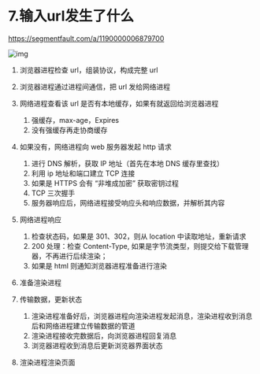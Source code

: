 # 7.输入url发生了什么
https://segmentfault.com/a/1190000006879700

![img](https://imgconvert.csdnimg.cn/aHR0cHM6Ly91c2VyLWdvbGQtY2RuLnhpdHUuaW8vMjAxOC80LzE5LzE2MmRiNWU5ODVhYWJkYmU?x-oss-process=image/format,png)

1. 浏览器进程检查 url，组装协议，构成完整 url
2. 浏览器进程通过进程间通信，把 url 发给网络进程
3. 网络进程查看该 url 是否有本地缓存，如果有就返回给浏览器进程
   1. 强缓存，max-age，Expires
   2. 没有强缓存再走协商缓存
4. 如果没有，网络进程向 web 服务器发起 http 请求

   1. 进行 DNS 解析，获取 IP 地址（首先在本地 DNS 缓存里查找）
   2. 利用 ip 地址和端口建立 TCP 连接
   3. 如果是 HTTPS 会有 “非堆成加密” 获取密钥过程
   4. TCP 三次握手
   5. 服务器响应后，网络进程接受响应头和响应数据，并解析其内容

5. 网络进程响应
   1. 检查状态码，如果是 301、302，则从 location 中读取地址，重新请求
   2. 200 处理：检查 Content-Type, 如果是字节流类型，则提交给下载管理器，不再进行后续渲染；
   3. 如果是 html 则通知浏览器进程准备进行渲染
6. 准备渲染进程
7. 传输数据，更新状态
   1. 渲染进程准备好后，浏览器进程向渲染进程发起消息，渲染进程收到消息后和网络进程建立传输数据的管道
   2. 渲染进程接收完数据后，向浏览器进程回复消息
   3. 浏览器进程收到消息后更新浏览器界面状态
8. 渲染进程渲染页面
